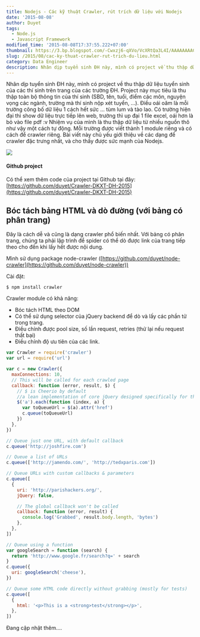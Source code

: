 ```yaml
---
title: Nodejs - Các kỹ thuật Crawler, rút trích dữ liệu với Nodejs
date: '2015-08-08'
author: Duyet
tags:
  - Node.js
  - Javascript Framework
modified_time: '2015-08-08T17:37:55.222+07:00'
thumbnail: https://3.bp.blogspot.com/-Cwxzj6-qXVo/VcXRtQa3L4I/AAAAAAAACss/YD6WVCG84JE/s1600/nodejs-crawler.png
slug: /2015/08/cac-ky-thuat-crawler-rut-trich-du-lieu.html
category: Data Engineer
description: Nhân dịp tuyển sinh ĐH này, mình có project về thu thập dữ liệu tuyển sinh của các thí sinh trên trang của các trường ĐH. Project này mục tiêu là thu thập toàn bộ thông tin của thí sinh (SBD, tên, tuổi, điểm các môn, nguyện vọng các ngành, trường mà thí sinh nộp xét tuyển, ...). Điều oái oăm là mỗi trường công bố dữ liệu 1 cách hết sức ... tùm lum và tào lao.
---
```


Nhân dịp tuyển sinh ĐH này, mình có project về thu thập dữ liệu tuyển sinh của các thí sinh trên trang của các trường ĐH. Project này mục tiêu là thu thập toàn bộ thông tin của thí sinh (SBD, tên, tuổi, điểm các môn, nguyện vọng các ngành, trường mà thí sinh nộp xét tuyển, ...). Điều oái oăm là mỗi trường công bố dữ liệu 1 cách hết sức ... tùm lum và tào lao.
Có trường hiện đại thì show dữ liệu trực tiếp lên web, trường thì up đại 1 file excel, oái hơn là bỏ vào file pdf :v
Nhiệm vụ của mình là thu thập dữ liệu từ nhiều nguồn thô như vậy một cách tự động. Mỗi trường được viết thành 1 module riêng và có cách để crawler riêng. Bài viết này chủ yếu giới thiệu về các dạng để crawler đặc trưng nhất, và cho thấy được sức mạnh của Nodejs.

![](https://3.bp.blogspot.com/-Cwxzj6-qXVo/VcXRtQa3L4I/AAAAAAAACss/YD6WVCG84JE/s1600/nodejs-crawler.png)

#### Github project

Có thể xem thêm code của project tại Github tại đây: [https://github.com/duyet/Crawler-DKXT-DH-2015](https://github.com/duyet/Crawler-DKXT-DH-2015)

## Bóc tách bảng HTML và dò đường (với bảng có phân trang)

Đây là cách dễ và cũng là dạng crawler phổ biến nhất. Với bảng có phân trang, chúng ta phải lập trình để spider có thể dò được link của trang tiếp theo cho đến khi lấy hết được nội dung.

Mình sử dụng package node-crawler ([https://github.com/duyet/node-crawler](https://github.com/duyet/node-crawler))

Cài đặt:

```
$ npm install crawler
```

Crawler module có khả năng:

- Bóc tách HTML theo DOM
- Có thể sử dụng selector của jQuery backend để dò và lấy các phần tử trong trang.
- Điều chỉnh được pool size, số lần request, retries (thử lại nếu request thất bại)
- Điều chỉnh độ ưu tiên của các link.

```js
var Crawler = require('crawler')
var url = require('url')

var c = new Crawler({
  maxConnections: 10,
  // This will be called for each crawled page
  callback: function (error, result, $) {
    // $ is Cheerio by default
    //a lean implementation of core jQuery designed specifically for the server
    $('a').each(function (index, a) {
      var toQueueUrl = $(a).attr('href')
      c.queue(toQueueUrl)
    })
  },
})

// Queue just one URL, with default callback
c.queue('http://joshfire.com')

// Queue a list of URLs
c.queue(['http://jamendo.com/', 'http://tedxparis.com'])

// Queue URLs with custom callbacks & parameters
c.queue([
  {
    uri: 'http://parishackers.org/',
    jQuery: false,

    // The global callback won't be called
    callback: function (error, result) {
      console.log('Grabbed', result.body.length, 'bytes')
    },
  },
])

// Queue using a function
var googleSearch = function (search) {
  return 'http://www.google.fr/search?q=' + search
}
c.queue({
  uri: googleSearch('cheese'),
})

// Queue some HTML code directly without grabbing (mostly for tests)
c.queue([
  {
    html: '<p>This is a <strong>test</strong></p>',
  },
])
```

Đang cập nhật thêm....
